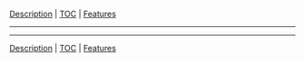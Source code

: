 [Description](description.md) | [TOC](README.md) | [Features](features.md)
- - -

- - -

[Description](description.md) | [TOC](README.md) | [Features](features.md)
